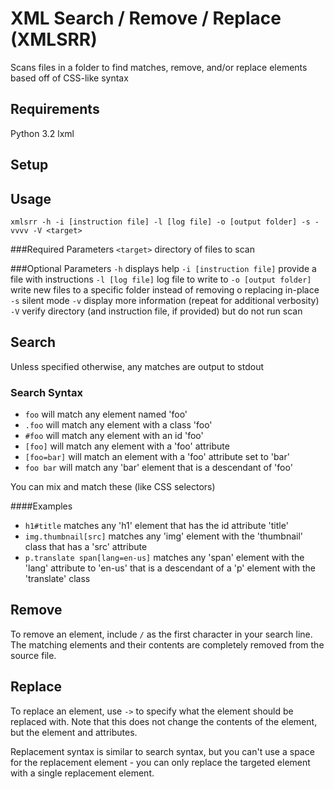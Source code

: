 # XML Search / Remove / Replace (XMLSRR)
Scans files in a folder to find matches, remove, and/or replace elements based off of CSS-like syntax

## Requirements
Python 3.2
lxml

## Setup


## Usage
`xmlsrr -h -i [instruction file] -l [log file] -o [output folder] -s -vvvv -V <target>`

###Required Parameters
`<target>` directory of files to scan

###Optional Parameters
`-h` displays help
`-i [instruction file]` provide a file with instructions
`-l [log file]` log file to write to
`-o [output folder]` write new files to a specific folder instead of removing o replacing in-place
`-s` silent mode
`-v` display more information (repeat for additional verbosity)
`-V` verify directory (and instruction file, if provided) but do not run scan

## Search
Unless specified otherwise, any matches are output to stdout

### Search Syntax
* `foo` will match any element named 'foo'
* `.foo` will match any element with a class 'foo'
* `#foo` will match any element with an id 'foo'
* `[foo]` will match any element with a 'foo' attribute
* `[foo=bar]` will match an element with a 'foo' attribute set to 'bar'
* `foo bar` will match any 'bar' element that is a descendant of 'foo'

You can mix and match these (like CSS selectors)

####Examples
* `h1#title` matches any 'h1' element that has the id attribute 'title'
* `img.thumbnail[src]` matches any 'img' element with the 'thumbnail' class that has a 'src' attribute
* `p.translate span[lang=en-us]` matches any 'span' element with the 'lang' attribute to 'en-us' that is a descendant
  of a 'p' element with the 'translate' class

## Remove
To remove an element, include `/` as the first character in your search line. The matching elements and their contents
are completely removed from the source file.

## Replace
To replace an element, use `->` to specify what the element should be replaced with. Note that this does not change the
contents of the element, but the element and attributes.

Replacement syntax is similar to search syntax, but you can't use a space for the replacement element - you can only
replace the targeted element with a single replacement element.
